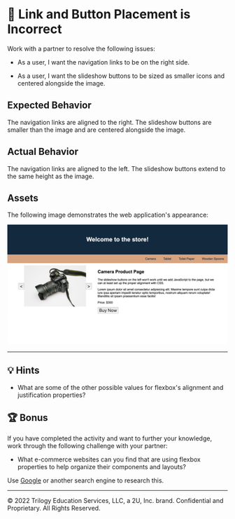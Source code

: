 # 🐛 Link and Button Placement is Incorrect

Work with a partner to resolve the following issues:

* As a user, I want the navigation links to be on the right side.

* As a user, I want the slideshow buttons to be sized as smaller icons and centered alongside the image.

## Expected Behavior

The navigation links are aligned to the right. The slideshow buttons are smaller than the image and are centered alongside the image.

## Actual Behavior

The navigation links are aligned to the left. The slideshow buttons extend to the same height as the image.

## Assets

The following image demonstrates the web application's appearance:

![The navigation links are aligned to the right, and the slideshow buttons are center aligned.](./Images/01-product-page.png)

---

## 💡 Hints

* What are some of the other possible values for flexbox's alignment and justification properties?

## 🏆 Bonus

If you have completed the activity and want to further your knowledge, work through the following challenge with your partner:

* What e-commerce websites can you find that are using flexbox properties to help organize their components and layouts?

Use [Google](https://www.google.com) or another search engine to research this.

---
© 2022 Trilogy Education Services, LLC, a 2U, Inc. brand. Confidential and Proprietary. All Rights Reserved.